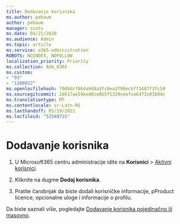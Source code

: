 ```yaml
---
title: Dodavanje korisnika
ms.author: pebaum
author: pebaum
manager: scotv
ms.date: 04/21/2020
ms.audience: Admin
ms.topic: article
ms.service: o365-administration
ROBOTS: NOINDEX, NOFOLLOW
localization_priority: Priority
ms.collection: Adm_O365
ms.custom:
- "93"
- "1200022"
ms.openlocfilehash: 7009dcf86da9d8a3fc8ea2f90ecbff3487f3fc59
ms.sourcegitcommit: 2d617ae59eed0ce8b571339ceefce6473c03b94c
ms.translationtype: MT
ms.contentlocale: sr-Latn-RS
ms.lasthandoff: 05/19/2021
ms.locfileid: "52569715"
---
```

# <a name="add-a-user"></a>Dodavanje korisnika

1. U Microsoft365 centru administracije idite na **Korisnici** > [Aktivni korisnici](https://admin.microsoft.com/Adminportal/Home?source=applauncher#/users).

2. Kliknite na dugme **Dodaj korisnika**.

3. Pratite čarobnjak da biste dodali korisničke informacije, pProduct licence, opcionalne uloge i informacije o profilu.

Da biste saznali više, pogledajte [Dodavanje korisnika pojedinačno ili masovno](/microsoft-365/admin/add-users/add-users).
